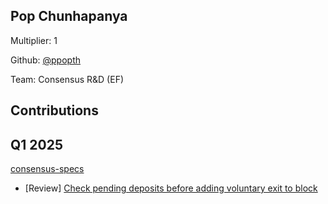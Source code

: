 ## Pop Chunhapanya
Multiplier: 1

Github: [@ppopth](https://github.com/ppopth)

Team: Consensus R&D (EF)

## Contributions
## Q1 2025

[consensus-specs](https://github.com/ethereum/consensus-specs)
* [Review] [Check pending deposits before adding voluntary exit to block](https://github.com/ethereum/consensus-specs/pull/4089#pullrequestreview-2565046020)
